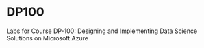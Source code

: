 # DP100
Labs for Course DP-100: Designing and Implementing Data Science Solutions on Microsoft Azure
